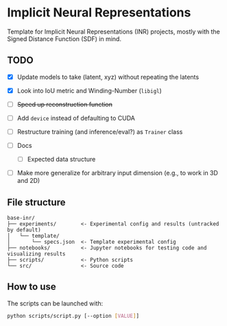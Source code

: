 # Implicit Neural Representations
Template for Implicit Neural Representations (INR) projects, mostly with the Signed Distance Function (SDF) in mind.

## TODO
* [X] Update models to take (latent, xyz) without repeating the latents
* [X] Look into IoU metric and Winding-Number (`libigl`)
* [ ] ~~Speed up reconstruction function~~
* [ ] Add `device` instead of defaulting to CUDA
* [ ] Restructure training (and inference/eval?) as `Trainer` class
* [ ] Docs
  * [ ] Expected data structure
* [ ] Make more generalize for arbitrary input dimension (e.g., to work in 3D and 2D)


## File structure
    base-inr/
    ├── experiments/        <- Experimental config and results (untracked by default)
    │   └── template/
    │       └── specs.json  <- Template experimental config
    ├── notebooks/          <- Jupyter notebooks for testing code and visualizing results
    ├── scripts/            <- Python scripts
    └── src/                <- Source code


## How to use
The scripts can be launched with:
```bash
python scripts/script.py [--option [VALUE]]
```